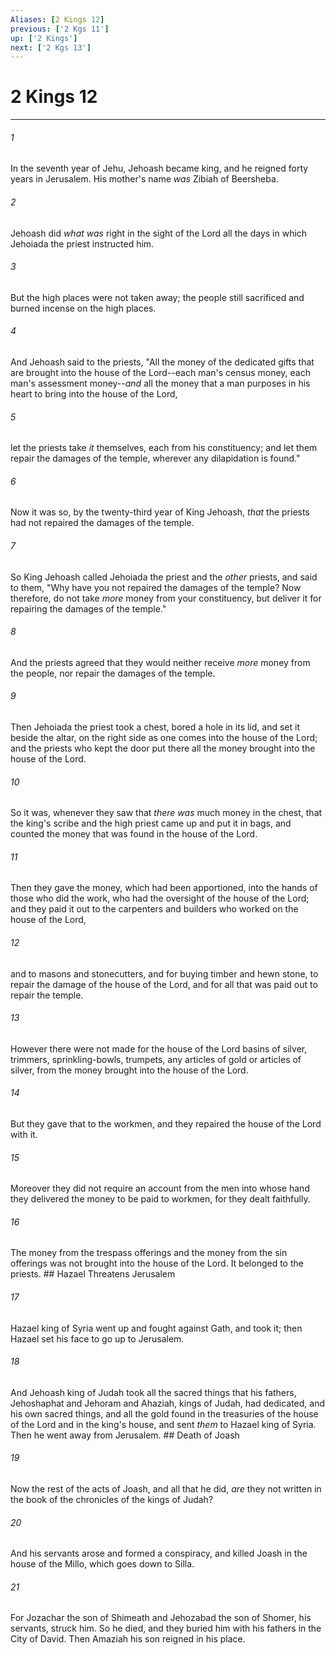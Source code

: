 ```yaml
---
Aliases: [2 Kings 12]
previous: ['2 Kgs 11']
up: ['2 Kings']
next: ['2 Kgs 13']
---
```

# 2 Kings 12

***


###### 1 
In the seventh year of Jehu, Jehoash became king, and he reigned forty years in Jerusalem. His mother's name _was_ Zibiah of Beersheba. 

###### 2 
Jehoash did _what was_ right in the sight of the Lord all the days in which Jehoiada the priest instructed him. 

###### 3 
But the high places were not taken away; the people still sacrificed and burned incense on the high places. 

###### 4 
And Jehoash said to the priests, "All the money of the dedicated gifts that are brought into the house of the Lord--each man's census money, each man's assessment money--_and_ all the money that a man purposes in his heart to bring into the house of the Lord, 

###### 5 
let the priests take _it_ themselves, each from his constituency; and let them repair the damages of the temple, wherever any dilapidation is found." 

###### 6 
Now it was so, by the twenty-third year of King Jehoash, _that_ the priests had not repaired the damages of the temple. 

###### 7 
So King Jehoash called Jehoiada the priest and the _other_ priests, and said to them, "Why have you not repaired the damages of the temple? Now therefore, do not take _more_ money from your constituency, but deliver it for repairing the damages of the temple." 

###### 8 
And the priests agreed that they would neither receive _more_ money from the people, nor repair the damages of the temple. 

###### 9 
Then Jehoiada the priest took a chest, bored a hole in its lid, and set it beside the altar, on the right side as one comes into the house of the Lord; and the priests who kept the door put there all the money brought into the house of the Lord. 

###### 10 
So it was, whenever they saw that _there was_ much money in the chest, that the king's scribe and the high priest came up and put it in bags, and counted the money that was found in the house of the Lord. 

###### 11 
Then they gave the money, which had been apportioned, into the hands of those who did the work, who had the oversight of the house of the Lord; and they paid it out to the carpenters and builders who worked on the house of the Lord, 

###### 12 
and to masons and stonecutters, and for buying timber and hewn stone, to repair the damage of the house of the Lord, and for all that was paid out to repair the temple. 

###### 13 
However there were not made for the house of the Lord basins of silver, trimmers, sprinkling-bowls, trumpets, any articles of gold or articles of silver, from the money brought into the house of the Lord. 

###### 14 
But they gave that to the workmen, and they repaired the house of the Lord with it. 

###### 15 
Moreover they did not require an account from the men into whose hand they delivered the money to be paid to workmen, for they dealt faithfully. 

###### 16 
The money from the trespass offerings and the money from the sin offerings was not brought into the house of the Lord. It belonged to the priests. ## Hazael Threatens Jerusalem 

###### 17 
Hazael king of Syria went up and fought against Gath, and took it; then Hazael set his face to go up to Jerusalem. 

###### 18 
And Jehoash king of Judah took all the sacred things that his fathers, Jehoshaphat and Jehoram and Ahaziah, kings of Judah, had dedicated, and his own sacred things, and all the gold found in the treasuries of the house of the Lord and in the king's house, and sent _them_ to Hazael king of Syria. Then he went away from Jerusalem. ## Death of Joash 

###### 19 
Now the rest of the acts of Joash, and all that he did, _are_ they not written in the book of the chronicles of the kings of Judah? 

###### 20 
And his servants arose and formed a conspiracy, and killed Joash in the house of the Millo, which goes down to Silla. 

###### 21 
For Jozachar the son of Shimeath and Jehozabad the son of Shomer, his servants, struck him. So he died, and they buried him with his fathers in the City of David. Then Amaziah his son reigned in his place.
